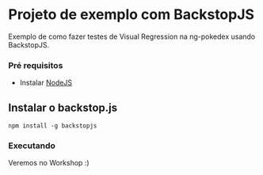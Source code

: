 # Projeto de exemplo com BackstopJS

Exemplo de como fazer testes de Visual Regression na ng-pokedex usando BackstopJS.


### Pré requisitos
* Instalar [NodeJS](http://nodejs.org/)

## Instalar o backstop.js

```shell
npm install -g backstopjs
```

### Executando

Veremos no Workshop :)

